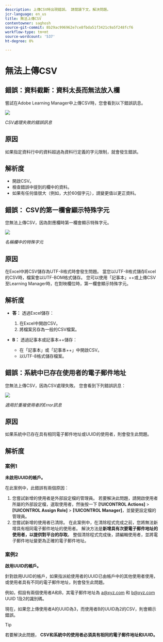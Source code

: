 ```yaml
---
description: 上傳CSV時出現錯誤。 請閱讀下文，解決問題。
jcr-language: en_us
title: 無法上傳CSV
contentowner: saghosh
source-git-commit: 8b29ac996962e7ce8fbda51f3421c9a5f248fcf6
workflow-type: tm+mt
source-wordcount: '537'
ht-degree: 0%

---
```




# 無法上傳CSV

## 錯誤：資料截斷：資料太長而無法放入欄

嘗試在Adobe Learning Manager中上傳CSV時，您會看到以下錯誤訊息。

![](assets/csv-upload-failed.png)

*CSV處理失敗的錯誤訊息*

## 原因

如果指定資料行中的資料超過為資料行定義的字元限制，就會發生錯誤。

## 解析度

* 開啟CSV。
* 檢查錯誤中提到的欄中的資料。
* 如果有任何值很大（例如，大於60個字元），請變更值以更正資料。

## 錯誤： CSV的第一欄會顯示特殊字元

您無法上傳CSV，因為對應欄時第一欄會顯示特殊字元。

![](assets/csv-2.png)

*名稱欄中的特殊字元*

## 原因

在Excel中將CSV儲存為UTF-8格式時會發生問題。 當您以UTF-8格式儲存Excel的CSV時，檔案會以UTF-BOM格式儲存。 您可以使用「記事本」++或上傳CSV至Learning Manager時，在對映欄位時，第一欄會顯示特殊字元。

## 解析度

* **答：** 透過Excel儲存：

   1. 在Excel中開啟CSV。
   1. 將檔案另存為一般的CSV檔案。

* **B：** 透過記事本或記事本++儲存：

   * 在「記事本」或「記事本++」中開啟CSV。
   * 以UTF-8格式儲存檔案。

## 錯誤：系統中已存在使用者的電子郵件地址

您無法上傳CSV，因為CSV處理失敗。 您會看到下列錯誤訊息：

![](assets/csv-3.png)

*適用於重複使用者的Error訊息*

## 原因

如果系統中已存在具有相同電子郵件地址或UUID的使用者，則會發生此問題。

## 解析度

### 案例1

**未啟用UUID的帳戶。**

在此案例中，此錯誤有兩個原因：

1. 您嘗試新增的使用者是外部設定檔的管理員。 若要解決此問題，請開啟使用者所屬的外部設定檔，選取使用者，然後按一下 **[!UICONTROL Actions]** > **[!UICONTROL Assign Role]** > **[!UICONTROL Manager]**，並變更設定檔的管理員。
1. 您嘗試新增的使用者已清除。 在此案例中，在清除程式完成之前，您將無法新增具有相同電子郵件地址的使用者。 解決方法是**新增具有次要電子郵件地址的使用者，以提供對平台的存取**。 整個清除程式完成後，請編輯使用者，並將電子郵件地址變更為正確的電子郵件地址。

### 案例2

**啟用UUID的帳戶。**

針對啟用UUID的帳戶，如果指派給使用者的UUID已由帳戶中的其他使用者使用，或使用者具有不同的電子郵件地址，則會發生此問題。

例如，假設有兩個使用者A和B，其電子郵件地址為  <a@xyz.com> 和 <b@xyz.com> UUID 1及2的識別碼。

現在，如果您上傳使用者A的UUID為3，而使用者B的UUID為2的CSV，則會顯示錯誤。

>[!TIP]
>
>若要解決此問題， **CSV和系統中的使用者必須具有相同的電子郵件地址和UUID。**

